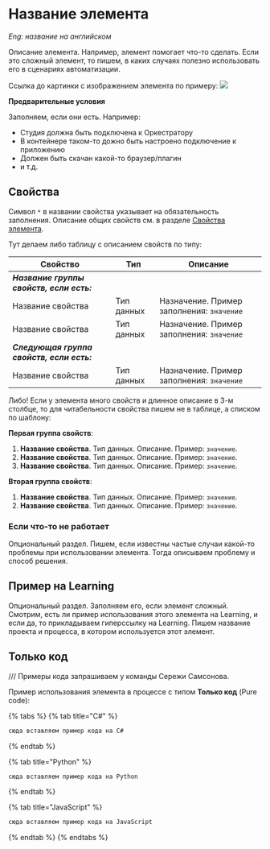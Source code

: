 # Название элемента

*Eng: название на английском*

Описание элемента. Например, элемент помогает что-то сделать. Если это сложный элемент, то пишем, в каких случаях полезно использовать его в сценариях автоматизации.

Ссылка до картинки с изображением элемента по примеру:   ![](<../../.gitbook/assets/название картинки с элементом.png>)

**Предварительные условия**

Заполняем, если они есть. Например:
* Студия должна быть подключена к Оркестратору
* В контейнере таком-то дожно быть настроено подключение к приложению
* Должен быть скачан какой-то браузер/плагин
* и т.д.


## Свойства
Символ `*` в названии свойства указывает на обязательность заполнения. Описание общих свойств см. в разделе [Свойства элемента](https://docs.primo-rpa.ru/primo-rpa/primo-studio/process/elements#svoistva-elementa).

Тут делаем либо таблицу с описанием свойств по типу:

| Свойство          | Тип          | Описание                                  |
| ----------------- | ------------ | ----------------------------------------- |
| ***Название группы свойств, если есть:*** |   |  |
| Название свойства | Тип данных   | Назначение. Пример заполнения: `значение` |
| Название свойства | Тип данных   | Назначение. Пример заполнения: `значение` |
| ***Следующая группа свойств, если есть:*** |   |  |
| Название свойства | Тип данных   | Назначение. Пример заполнения: `значение` |


Либо! Если у элемента много свойств и длинное описание в 3-м столбце, то для читабельности свойства пишем не в таблице, а списком по шаблону:

**Первая группа свойств**:

1. **Название свойства**. Тип данных. Описание. Пример: `значение`.
1. **Название свойства**. Тип данных. Описание. Пример: `значение`.
1. **Название свойства**. Тип данных. Описание. Пример: `значение`.

**Вторая группа свойств**:

1. **Название свойства**. Тип данных. Описание. Пример: `значение`.
1. **Название свойства**. Тип данных. Описание. Пример: `значение`.


### Если что-то не работает
Опциональный раздел. Пишем, если известны частые случаи какой-то проблемы при использовании элемента. Тогда описываем проблему и способ решения.


## Пример на Learning

Опциональный раздел. Заполняем его, если элемент сложный. Смотрим, есть ли пример использования этого элемента на Learning, и если да, то прикладываем гиперссылку на Learning. Пишем название проекта и процесса, в котором используется этот элемент.


## Только код

/// Примеры кода запрашиваем у команды Сережи Самсонова.


Пример использования элемента в процессе с типом **Только код** (Pure code):

{% tabs %}
{% tab title="C#" %}
```csharp
сюда вставляем пример кода на C#
```
{% endtab %}

{% tab title="Python" %}
```python
сюда вставляем пример кода на Python
```
{% endtab %}

{% tab title="JavaScript" %}
```javascript
сюда вставляем пример кода на JavaScript
```
{% endtab %}
{% endtabs %}



